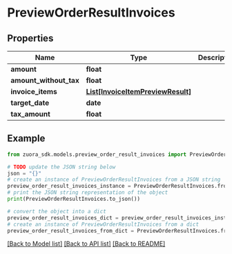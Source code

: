 # PreviewOrderResultInvoices


## Properties

Name | Type | Description | Notes
------------ | ------------- | ------------- | -------------
**amount** | **float** |  | [optional] 
**amount_without_tax** | **float** |  | [optional] 
**invoice_items** | [**List[InvoiceItemPreviewResult]**](InvoiceItemPreviewResult.md) |  | [optional] 
**target_date** | **date** |  | [optional] 
**tax_amount** | **float** |  | [optional] 

## Example

```python
from zuora_sdk.models.preview_order_result_invoices import PreviewOrderResultInvoices

# TODO update the JSON string below
json = "{}"
# create an instance of PreviewOrderResultInvoices from a JSON string
preview_order_result_invoices_instance = PreviewOrderResultInvoices.from_json(json)
# print the JSON string representation of the object
print(PreviewOrderResultInvoices.to_json())

# convert the object into a dict
preview_order_result_invoices_dict = preview_order_result_invoices_instance.to_dict()
# create an instance of PreviewOrderResultInvoices from a dict
preview_order_result_invoices_from_dict = PreviewOrderResultInvoices.from_dict(preview_order_result_invoices_dict)
```
[[Back to Model list]](../README.md#documentation-for-models) [[Back to API list]](../README.md#documentation-for-api-endpoints) [[Back to README]](../README.md)


